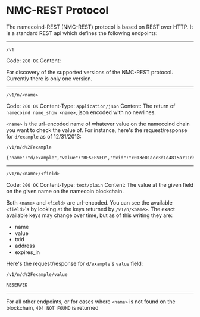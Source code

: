 # NMC-REST Protocol

The namecoind-REST (NMC-REST) protocol is based on REST over HTTP. It is a
standard REST api which defines the following endpoints:

---

`/v1`

Code: `200 OK`
Content: <none>

For discovery of the supported versions of the NMC-REST protocol. Currently
there is only one version.

---

`/v1/n/<name>`

Code: `200 OK`
Content-Type: `application/json`
Content: The return of `namecoind name_show <name>`, json encoded with no
newlines.

`<name>` is the url-encoded name of whatever value on the namecoind chain you
want to check the value of. For instance, here's the request/response for
`d/example` as of 12/31/2013:

```
/v1/n/d%2Fexample

{"name":"d/example","value":"RESERVED","txid":"c013e01acc3d1e4815a711d8bb106688e972fe2bf0072ff913c06fd9479419cf","address":"MyaRiHroQrmezvscNZ17BZbwEQL6zPue5D","expires_in":21531}
```

---

`/v1/n/<name>/<field>`

Code: `200 OK`
Content-Type: `text/plain`
Content: The value at the given field on the given name on the namecoin
blockchain.

Both `<name>` and `<field>` are url-encoded. You can see the available
`<field>`'s by looking at the keys returned by `/v1/n/<name>`. The exact
available keys may change over time, but as of this writing they are:

* name
* value
* txid
* address
* expires_in

Here's the request/response for `d/example`'s `value` field:

```
/v1/n/d%2Fexample/value

RESERVED
```

---

For all other endpoints, or for cases where `<name>` is not found on the
blockchain, `404 NOT FOUND` is returned

